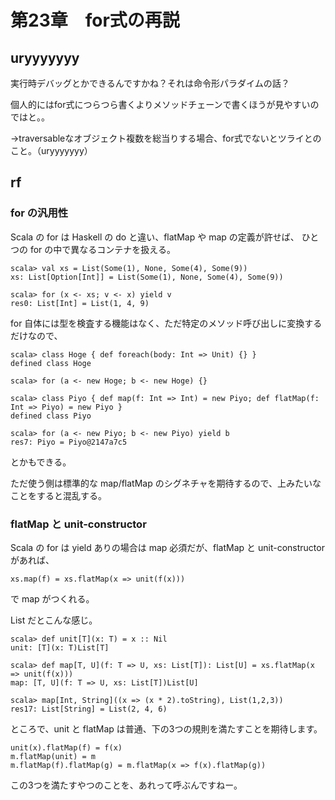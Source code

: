 # 第23章　for式の再説

## uryyyyyyy

実行時デバッグとかできるんですかね？それは命令形パラダイムの話？

個人的にはfor式につらつら書くよりメソッドチェーンで書くほうが見やすいのではと。。

→traversableなオブジェクト複数を総当りする場合、for式でないとツライとのこと。（uryyyyyyy）


## rf

### for の汎用性

Scala の for は Haskell の do と違い、flatMap や map の定義が許せば、
ひとつの for の中で異なるコンテナを扱える。

```
scala> val xs = List(Some(1), None, Some(4), Some(9))
xs: List[Option[Int]] = List(Some(1), None, Some(4), Some(9))

scala> for (x <- xs; v <- x) yield v
res0: List[Int] = List(1, 4, 9)
```

for 自体には型を検査する機能はなく、ただ特定のメソッド呼び出しに変換するだけなので、

```
scala> class Hoge { def foreach(body: Int => Unit) {} }
defined class Hoge

scala> for (a <- new Hoge; b <- new Hoge) {}

scala> class Piyo { def map(f: Int => Int) = new Piyo; def flatMap(f: Int => Piyo) = new Piyo }
defined class Piyo

scala> for (a <- new Piyo; b <- new Piyo) yield b
res7: Piyo = Piyo@2147a7c5

```

とかもできる。

ただ使う側は標準的な map/flatMap のシグネチャを期待するので、上みたいなことをすると混乱する。


### flatMap と unit-constructor

Scala の for は yield ありの場合は map 必須だが、flatMap と unit-constructor があれば、

```
xs.map(f) = xs.flatMap(x => unit(f(x)))
```

で map がつくれる。

List だとこんな感じ。

```
scala> def unit[T](x: T) = x :: Nil
unit: [T](x: T)List[T]

scala> def map[T, U](f: T => U, xs: List[T]): List[U] = xs.flatMap(x => unit(f(x)))
map: [T, U](f: T => U, xs: List[T])List[U]

scala> map[Int, String]((x => (x * 2).toString), List(1,2,3))
res17: List[String] = List(2, 4, 6)
```

ところで、unit と flatMap は普通、下の3つの規則を満たすことを期待します。

```
unit(x).flatMap(f) = f(x)
m.flatMap(unit) = m
m.flatMap(f).flatMap(g) = m.flatMap(x => f(x).flatMap(g))
```

この3つを満たすやつのことを、あれって呼ぶんですねー。


